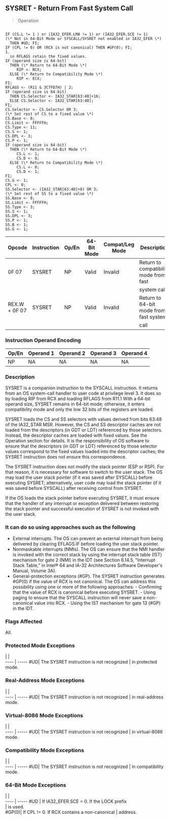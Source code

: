 ## SYSRET - Return From Fast System Call

> Operation
``` slim

IF (CS.L != 1 ) or (IA32_EFER.LMA != 1) or (IA32_EFER.SCE != 1)
(\* Not in 64-Bit Mode or SYSCALL/SYSRET not enabled in IA32_EFER \*)
  THEN #UD; FI;
IF (CPL != 0) OR (RCX is not canonical) THEN #GP(0); FI;
1.
  in RFLAGS retain the fixed values.
IF (operand size is 64-bit)
  THEN (\* Return to 64-Bit Mode \*)
     RIP <- RCX;
  ELSE (\* Return to Compatibility Mode \*)
     RIP <- ECX;
FI;
RFLAGS <- (R11 & 3C7FD7H) | 2;
IF (operand size is 64-bit)
  THEN CS.Selector <- IA32_STAR[63:48]+16;
  ELSE CS.Selector <- IA32_STAR[63:48];
FI;
CS.Selector <- CS.Selector OR 3;
(\* Set rest of CS to a fixed value \*)
CS.Base <- 0;
CS.Limit <- FFFFFH;
CS.Type <- 11;
CS.S <- 1;
CS.DPL <- 3;
CS.P <- 1;
IF (operand size is 64-bit)
  THEN (\* Return to 64-Bit Mode \*)
     CS.L <- 1;
     CS.D <- 0;
  ELSE (\* Return to Compatibility Mode \*)
     CS.L <- 0;
     CS.D <- 1;
FI;
CS.G <- 1;
CPL <- 0;
SS.Selector <- (IA32_STAR[63:48]+8) OR 3;
(\* Set rest of SS to a fixed value \*)
SS.Base <- 0;
SS.Limit <- FFFFFH;
SS.Type <- 3;
SS.S <- 1;
SS.DPL <- 3;
SS.P <- 1;
SS.B <- 1;
SS.G <- 1;

```

 Opcode       | Instruction| Op/En| 64-Bit Mode| Compat/Leg Mode| Description                           
 ---  | --- | --- | --- | --- | ---
 0F 07        | SYSRET     | NP   | Valid      | Invalid        | Return to compatibility mode from fast
              |            |      |            |                | system call                           
 REX.W + 0F 07| SYSRET     | NP   | Valid      | Invalid        | Return to 64-bit mode from fast system
              |            |      |            |                | call                                  

### Instruction Operand Encoding
 Op/En| Operand 1| Operand 2| Operand 3| Operand 4
 ---  | --- | --- | --- | ---
 NP   | NA       | NA       | NA       | NA       

### Description
SYSRET is a companion instruction to the SYSCALL instruction. It returns from
an OS system-call handler to user code at privilege level 3. It does so by loading
RIP from RCX and loading RFLAGS from R11.1 With a 64-bit operand size, SYSRET
remains in 64-bit mode; otherwise, it enters compatibility mode and only the
low 32 bits of the registers are loaded.

SYSRET loads the CS and SS selectors with values derived from bits 63:48 of
the IA32_STAR MSR. However, the CS and SS descriptor caches are not loaded from
the descriptors (in GDT or LDT) referenced by those selectors. Instead, the
descriptor caches are loaded with fixed values. See the Operation section for
details. It is the responsibility of OS software to ensure that the descriptors
(in GDT or LDT) referenced by those selector values correspond to the fixed
values loaded into the descriptor caches; the SYSRET instruction does not ensure
this correspondence.

The SYSRET instruction does not modify the stack pointer (ESP or RSP). For that
reason, it is necessary for software to switch to the user stack. The OS may
load the user stack pointer (if it was saved after SYSCALL) before executing
SYSRET; alternatively, user code may load the stack pointer (if it was saved
before SYSCALL) after receiving control from SYSRET.

If the OS loads the stack pointer before executing SYSRET, it must ensure that
the handler of any interrupt or exception delivered between restoring the stack
pointer and successful execution of SYSRET is not invoked with the user stack.
### It can do so using approaches such as the following

 - External interrupts. The OS can prevent an external interrupt from being delivered
by clearing EFLAGS.IF before loading the user stack pointer.
 - Nonmaskable interrupts (NMIs). The OS can ensure that the NMI handler is invoked
with the correct stack by using the interrupt stack table (IST) mechanism for
gate 2 (NMI) in the IDT (see Section 6.14.5, “Interrupt Stack Table,” in Intel®
64 and IA-32 Architectures Software Developer's Manual, Volume 3A).
 - General-protection exceptions (#GP). The SYSRET instruction generates #GP(0)
if the value of RCX is not canonical. The OS can address this possibility using
one or more of the following approaches:  - Confirming that the value of RCX is
canonical before executing SYSRET.  - Using paging to ensure that the SYSCALL
instruction will never save a non-canonical value into RCX.  - Using the IST mechanism
for gate 13 (#GP) in the IDT.



### Flags Affected
All.


### Protected Mode Exceptions
   | |  
---- | -----
 #UD| The SYSRET instruction is not recognized
    | in protected mode.                      

### Real-Address Mode Exceptions
   | |  
---- | -----
 #UD| The SYSRET instruction is not recognized
    | in real-address mode.                   

### Virtual-8086 Mode Exceptions
   | |  
---- | -----
 #UD| The SYSRET instruction is not recognized
    | in virtual-8086 mode.                   

### Compatibility Mode Exceptions
   | |  
---- | -----
 #UD| The SYSRET instruction is not recognized
    | in compatibility mode.                  

### 64-Bit Mode Exceptions
   | |  
---- | -----
 #UD   | If IA32_EFER.SCE = 0. If the LOCK prefix   
       | is used.                                   
 #GP(0)| If CPL != 0. If RCX contains a non-canonical
       | address.                                   
